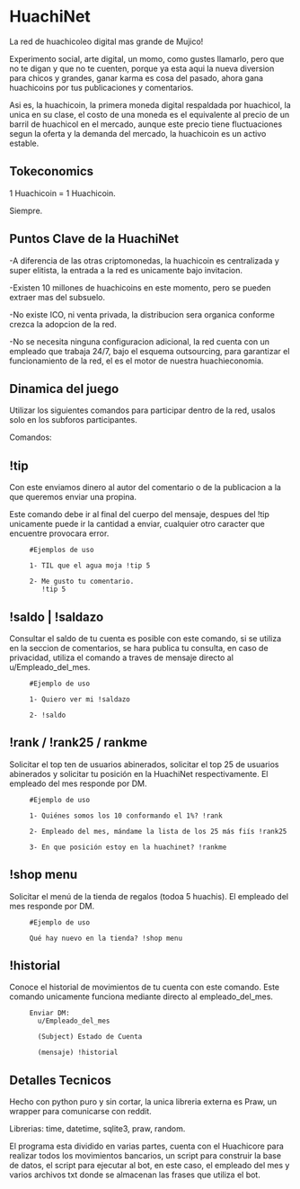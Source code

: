# HuachiNet
 La red de huachicoleo digital mas grande de Mujico!
 
 Experimento social, arte digital, un momo, como gustes llamarlo, pero que no te digan y que no te cuenten, porque ya esta aqui la nueva diversion para chicos y grandes, ganar   karma es cosa del pasado, ahora gana huachicoins por tus publicaciones y comentarios. 
 
 Asi es, la huachicoin, la primera moneda digital respaldada por huachicol, la unica en su clase, el costo de una moneda es el equivalente al precio de un barril de huachicol en el mercado, aunque este precio tiene fluctuaciones segun la oferta y la demanda del mercado, la huachicoin es un activo estable.
 
 
 Tokeconomics
 ---------------------
 
 1 Huachicoin = 1 Huachicoin. 
 
 Siempre.
 
 Puntos Clave de la HuachiNet
 -------------------------------
 
 -A diferencia de las otras criptomonedas, la huachicoin es centralizada y super elitista, la entrada a la red es unicamente bajo invitacion.
 
 -Existen 10 millones de huachicoins en este momento, pero se pueden extraer mas del subsuelo.
 
 -No existe ICO, ni venta privada, la distribucion sera organica conforme crezca la adopcion de la red.
 
 -No se necesita ninguna configuracion adicional, la red cuenta con un empleado que trabaja 24/7, bajo el esquema outsourcing, para garantizar el funcionamiento de la red, el es el motor de nuestra huachieconomia.
 
 
 Dinamica del juego
 ----------------------
 
 Utilizar los siguientes comandos para participar dentro de la red, usalos solo en los subforos participantes.
 
 Comandos:
 
 !tip <cantidad>
 ----------------------
 Con este enviamos dinero al autor del comentario o de la publicacion a la que queremos enviar una propina.
 
 Este comando debe ir al final del cuerpo del mensaje, despues del !tip unicamente puede ir la cantidad a enviar, cualquier otro caracter que encuentre provocara error.
 
         #Ejemplos de uso 
         
         1- TIL que el agua moja !tip 5
         
         2- Me gusto tu comentario.
            !tip 5
 
 !saldo | !saldazo
 ----------------------
 Consultar el saldo de tu cuenta es posible con este comando, si se utiliza en la seccion de comentarios, se hara publica tu consulta, en caso de privacidad, utiliza el comando a traves de mensaje directo al u/Empleado_del_mes.
 
         #Ejemplo de uso
         
         1- Quiero ver mi !saldazo
         
         2- !saldo
         

  !rank / !rank25 / rankme
 ---------------------
 Solicitar el top ten de usuarios abinerados, solicitar el top 25 de usuarios abinerados y solicitar tu posición en la HuachiNet respectivamente. El empleado del mes responde por DM.
 
         #Ejemplo de uso

         1- Quiénes somos los 10 conformando el 1%? !rank

         2- Empleado del mes, mándame la lista de los 25 más fiís !rank25
           
         3- En que posición estoy en la huachinet? !rankme

  !shop menu
 ---------------------
 Solicitar el menú de la tienda de regalos (todoa 5 huachis). El empleado del mes responde por DM.
 
         #Ejemplo de uso

         Qué hay nuevo en la tienda? !shop menu
 
 !historial
 ---------------------
 Conoce el historial de movimientos de tu cuenta con este comando. Este comando unicamente funciona mediante directo al empleado_del_mes.
 
         Enviar DM:
           u/Empleado_del_mes
           
           (Subject) Estado de Cuenta
           
           (mensaje) !historial

 Detalles Tecnicos
 ---------------------
 
 Hecho con python puro y sin cortar, la unica libreria externa es Praw, un wrapper para comunicarse con reddit.
 
 Librerias: time, datetime, sqlite3, praw, random.
 
 El programa esta dividido en varias partes, cuenta con el Huachicore para realizar todos los movimientos bancarios, un script para construir la base de datos, el script para ejecutar al bot, en este caso, el empleado del mes y varios archivos txt donde se almacenan las frases que utiliza el bot.
 

